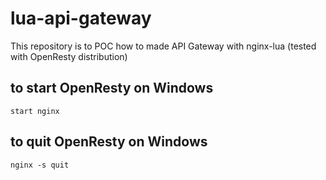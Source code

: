 # lua-api-gateway

This repository is to POC how to made API Gateway with nginx-lua (tested with OpenResty distribution)


## to start OpenResty on Windows
```
start nginx
```

## to quit OpenResty on Windows
```
nginx -s quit
```

